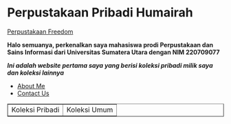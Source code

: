 <html>
  <head>
    <title>"Web Humairah"</title>
  </head>
  <body>
    <h1>Perpustakaan Pribadi Humairah</h1>
    <a href="https://perpusnas.go.id/"target="_blank">Perpustakaan Freedom </a>
    <p><b>Halo semuanya, perkenalkan saya mahasiswa prodi Perpustakaan dan Sains Informasi dari Universitas Sumatera Utara dengan NIM 220709077</b></p>
    <b><i>Ini adalah website pertama saya yang berisi koleksi pribadi milik saya dan koleksi lainnya</i></b>
   
<ul>
    <li><a href="Biodata.html">About Me</a></li>
    <li><a href="form.html">Contact Us</a></li>
</ul>
            
  
                    
             
  </body>
</html>
<body>
    <table border="1">
          <tr><td>Koleksi Pribadi</td><td>Koleksi Umum</td></tr>
    <table>
</table>

